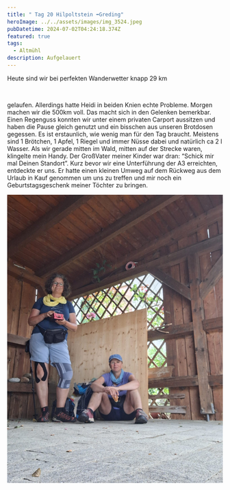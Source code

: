 ```yaml
---
title: " Tag 20 Hilpoltstein ➡️Greding"
heroImage: ../../assets/images/img_3524.jpeg
pubDatetime: 2024-07-02T04:24:18.374Z
featured: true
tags:
  - Altmühl
description: Aufgelauert
---
```

Heute sind wir bei perfekten Wanderwetter knapp 29 km 

![]()

gelaufen. Allerdings hatte Heidi in beiden Knien echte Probleme.  Morgen machen wir die 500km voll. Das macht sich in den Gelenken bemerkbar. Einen Regenguss konnten wir unter einem privaten Carport aussitzen  und haben die Pause gleich genutzt und ein bisschen aus unseren Brotdosen gegessen. Es ist erstaunlich, wie wenig man für den Tag braucht. Meistens sind 1 Brötchen, 1 Apfel, 1 Riegel und immer Nüsse dabei und natürlich ca 2 l Wasser. Als wir gerade mitten im Wald, mitten auf der Strecke waren, klingelte mein Handy. Der GroßVater meiner Kinder war dran: “Schick mir mal Deinen Standort”. Kurz bevor wir eine Unterführung der A3 erreichten, entdeckte er uns. Er hatte einen kleinen Umweg auf dem Rückweg aus dem Urlaub in Kauf genommen um uns zu treffen und mir noch ein Geburtstagsgeschenk meiner Töchter zu bringen. 

![](../../assets/images/89f21cd0-5554-4c76-b893-72f1db366cea.jpeg)